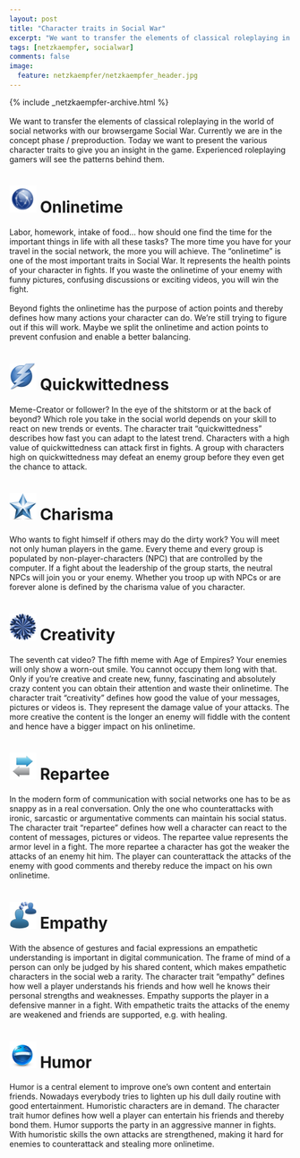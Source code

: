 ```yaml
---
layout: post
title: "Character traits in Social War"
excerpt: "We want to transfer the elements of classical roleplaying in the world of social networks with our browsergame Social War."
tags: [netzkaempfer, socialwar]
comments: false
image:
  feature: netzkaempfer/netzkaempfer_header.jpg
---
```


{% include _netzkaempfer-archive.html %}
<br/><br/>
We want to transfer the elements of classical roleplaying in the world of social networks with our browsergame Social War. Currently we are in the concept phase / preproduction. Today we want to present the various character traits to give you an insight in the game. Experienced roleplaying gamers will see the patterns behind them.

# <img src="../images/netzkaempfer/netzkaempfer_onlinetime.png" /> Onlinetime
Labor, homework, intake of food… how should one find the time for the important things in life with all these tasks? The more time you have for your travel in the social network, the more you will achieve. The “onlinetime” is one of the most important traits in Social War. It represents the health points of your character in fights. If you waste the onlinetime of your enemy with funny pictures, confusing discussions or exciting videos, you will win the fight.
<br/><br/>
Beyond fights the onlinetime has the purpose of action points and thereby defines how many actions your character can do. We’re still trying to figure out if this will work. Maybe we split the onlinetime and action points to prevent confusion and enable a better balancing.

# <img src="../images/netzkaempfer/netzkaempfer_quickwittedness.png" /> Quickwittedness
Meme-Creator or follower? In the eye of the shitstorm or at the back of beyond? Which role you take in the social world depends on your skill to react on new trends or events. The character trait “quickwittedness” describes how fast you can adapt to the latest trend. Characters with a high value of quickwittedness can attack first in fights. A group with characters high on quickwittedness may defeat an enemy group before they even get the chance to attack.

# <img src="../images/netzkaempfer/netzkaempfer_charisma.png" /> Charisma
Who wants to fight himself if others may do the dirty work? You will meet not only human players in the game. Every theme and every group is populated by non-player-characters (NPC) that are controlled by the computer. If a fight about the leadership of the group starts, the neutral NPCs will join you or your enemy. Whether you troop up with NPCs or are forever alone is defined by the charisma value of you character.

# <img src="../images/netzkaempfer/netzkaempfer_creativity.png" /> Creativity
The seventh cat video? The fifth meme with Age of Empires? Your enemies will only show a worn-out smile. You cannot occupy them long with that. Only if you’re creative and create new, funny, fascinating and absolutely crazy content you can obtain their attention and waste their onlinetime. The character trait “creativity” defines how good the value of your messages, pictures or videos is. They represent the damage value of your attacks. The more creative the content is the longer an enemy will fiddle with the content and hence have a bigger impact on his onlinetime.

# <img src="../images/netzkaempfer/netzkaempfer_repartee.png" /> Repartee
In the modern form of communication with social networks one has to be as snappy as in a real conversation. Only the one who counterattacks with ironic, sarcastic or argumentative comments can maintain his social status. The character trait “repartee” defines how well a character can react to the content of messages, pictures or videos. The repartee value represents the armor level in a fight. The more repartee a character has got the weaker the attacks of an enemy hit him. The player can counterattack the attacks of the enemy with good comments and thereby reduce the impact on his own onlinetime.

# <img src="../images/netzkaempfer/netzkaempfer_empathy.png" /> Empathy
With the absence of gestures and facial expressions an empathetic understanding is important in digital communication. The frame of mind of a person can only be judged by his shared content, which makes empathetic characters in the social web a rarity. The character trait “empathy” defines how well a player understands his friends and how well he knows their personal strengths and weaknesses. Empathy supports the player in a defensive manner in a fight. With empathetic traits the attacks of the enemy are weakened and friends are supported, e.g. with healing.

# <img src="../images/netzkaempfer/netzkaempfer_humor.png" /> Humor
Humor is a central element to improve one’s own content and entertain friends. Nowadays everybody tries to lighten up his dull daily routine with good entertainment. Humoristic characters are in demand. The character trait humor defines how well a player can entertain his friends and thereby bond them. Humor supports the party in an aggressive manner in fights. With humoristic skills the own attacks are strengthened, making it hard for enemies to counterattack and stealing more onlinetime.